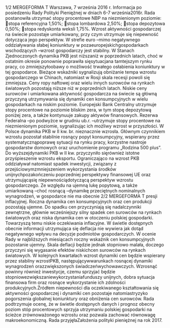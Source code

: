 1/2
MERGEFORMA
T
Warszawa, 7 września 2016 r.
Informacja po posiedzeniu Rady Polityki Pieniężnej
w dniach 6-7 września2016r.
Rada postanowiła utrzymać stopy procentowe NBP na niezmienionym poziomie:
stopa referencyjna 1,50%;
stopa lombardowa 2,50%;
stopa depozytowa 0,50%;
stopa redyskonta weksli 1,75%.
Wzrost aktywności gospodarczej na świecie pozostaje umiarkowany, przy czym
utrzymuje się niepewność dotycząca jego perspektyw. W strefie euro –mimo
negatywnego oddziaływania słabej koniunktury w pozaeuropejskichgospodarkach
wschodzących –wzrost gospodarczy jest stabilny. W Stanach Zjednoczonych dynamika
PKB jest niższaniż w poprzednich latach, choć w ostatnim okresie ponownie poprawiła
sięsytuacjana tamtejszym rynku pracy, co zmniejszyłoobawy o możliwość trwałego
osłabienia koniunktury w tej gospodarce. Bieżące wskaźniki sygnalizują obniżanie
tempa wzrostu gospodarczego w Chinach, natomiast w Rosji skala recesji powoli się
zmniejsza.
Ceny ropy naftowej oraz wielu innych surowców na rynkach światowych pozostają
niższe niż w poprzednich latach. Niskie ceny surowców i umiarkowana aktywność
gospodarcza na świecie są główną przyczyną utrzymywania się dynamiki cen
konsumpcyjnych w wielu gospodarkach na niskim poziomie.
Europejski Bank Centralny utrzymuje stopy procentowe na poziomie bliskim zera,
w tym stopę depozytową poniżej zera, a także kontynuuje zakupy aktywów
finansowych. Rezerwa Federalna –po podwyżce w grudniu ub.r. –utrzymuje stopy
procentowe na niezmienionym poziomie, sygnalizując ich możliwy wzrost
w przyszłości.
W Polsce dynamika PKB w II kw. br. nieznacznie wzrosła. Głównym czynnikiem
wzrostu pozostał stabilnie rosnący popyt konsumpcyjny, wspierany przez
systematycznąpoprawę sytuacji na rynku pracy, korzystne nastroje gospodarstw
domowych oraz uruchomienie programu „Rodzina 500 plus”. Do wyższejdynamiki
PKB w II kw. przyczyniło sięrównież istotne przyśpieszenie wzrostu eksportu.
Ograniczająco na wzrost PKB oddziaływał natomiast spadek inwestycji, związany
z przejściowymzmniejszeniem wykorzystania środków unijnychpozakończeniu
poprzedniej perspektywy finansowej UE oraz utrzymującąsię niepewnościądotyczącą
perspektyw wzrostu gospodarczego.
Ze względu na ujemną lukę popytową, a także umiarkowaną –choć rosnącą
–dynamikę przeciętnych nominalnych wynagrodzeń, w gospodarce nie ma obecnie
2/2
MERGEFORMA
T
presji inflacyjnej. Roczna dynamika cen konsumpcyjnych oraz cen produkcji pozostają
ujemne. Do spadku cen przyczyniają się nadalczynniki zewnętrzne, głównie
wcześniejszy silny spadek cen surowców na rynkach światowych oraz niska dynamika
cen w otoczeniu polskiej gospodarki. Towarzyszą temu niskie oczekiwania inflacyjne.
W świetle dostępnych obecnie informacji utrzymująca się deflacja nie wywiera jak dotąd
negatywnego wpływu na decyzje podmiotów gospodarczych.
W ocenie Rady w najbliższych miesiącach roczny wskaźnik cen konsumpcyjnych
pozostanie ujemny. Skala deflacji będzie jednak stopniowo malała, doczego przyczyni
się wygasanie efektów niskichcen surowców na rynkach światowych. W kolejnych
kwartałach wzrost dynamiki cen będzie wspierany przez stabilny wzrostPKB,
następującywwarunkach rosnącej dynamiki wynagrodzeń orazzwiększonych
świadczeńwychowawczych. Wzrosnąć powinny również inwestycje, czemu sprzyjać
będzie stopniowezwiększaniewykorzystaniafunduszy unijnych, dobra sytuacja
finansowa firm oraz rosnące wykorzystanie ich zdolności produkcyjnych.Źródłem
niepewności dla oczekiwanego kształtowania się aktywności gospodarczej i dynamiki
cen pozostaje natomiastryzyko pogorszenia globalnej koniunktury oraz obniżenia cen
surowców.
Rada podtrzymuje ocenę, że w świetle dostępnych danych i prognoz obecny poziom
stóp procentowych sprzyja utrzymaniu polskiej gospodarki na ścieżce zrównoważonego
wzrostu oraz pozwala zachować równowagę makroekonomiczną.
Rada przyjęłaZałożenia polityki pieniężnej na rok 2017.
